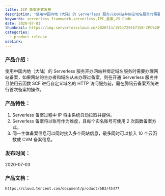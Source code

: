 ```yaml
---
title: ICP 备案正式发布
description: "使用中国内地（大陆）的 Serverless 服务开办网站并绑定域名服务时需要办理网站备案，如果网站的主办者和域名从未办理过备案，则在开通 Serverless 服务并且使用云函数 SCF 进行自定义域名的 HTTP 访问服务前，需在腾讯云备案系统进行首次备案的操作。ICP 备案 6 月 12 日正式发布,支持企业备案。"
keywords: serverless framework,serverless,IPC,备案,VS Code
date: 2020-07-03
thumbnail: https://img.serverlesscloud.cn/2020714/1594729557158-IPC%20%E5%A4%87%E6%A1%88.jpg
categories:
  - product-release
useLink: 
---
```


### 产品介绍：

使用中国内地（大陆）的 Serverless 服务开办网站并绑定域名服务时需要办理网站备案，如果网站的主办者和域名从未办理过备案，则在开通 Serverless 服务并且使用云函数 SCF 进行自定义域名的 HTTP 访问服务前，需在腾讯云备案系统进行首次备案的操作。

### 产品特性：

1. Serverless 备案过程中 IP 将由系统自动拉取并提供。
2. Serverless 备案将以账号作为维度，且每个实名账号可使用 2 次函数备案方式。
3. 同一主体备案信息可以同时接入多个网站信息，最多同时可以接入 10 个云函数或 CVM 备案信息。

### 发布时间：

2020-07-03

### 产品文档：

`https://cloud.tencent.com/document/product/583/45477`


